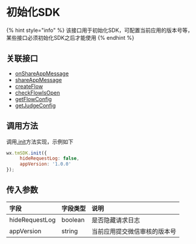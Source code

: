 # 初始化SDK

{% hint style="info" %}
该接口用于初始化SDK，可配置当前应用的版本号等，某些接口必须初始化SDK之后才能使用
{% endhint %}

## **关联接口**

* [onShareAppMessage](dev-sharing/onshareappmessage.md)
* [shareAppMessage](dev-sharing/shareappmessage.md)
* [createFlow](create-ad-position/zhu-jian-hua/createflow/)
* [checkFlowIsOpen](create-ad-position/zhu-jian-hua/get-ad-position-status.md)
* [getFlowConfig](create-ad-position/api/get-ad-position-config.md)
* [getJudgeConfig](function-switch.md)

## **调用方法**

调用[.init](init.md)方法实现，示例如下

```javascript
wx.tmSDK.init({
     hideRequestLog: false,
     appVersion: '1.0.0'
});
```

## **传入参数**

| 字段 | 字段类型 | 说明 |
| :--- | :--- | :--- |
| hideRequestLog | boolean | 是否隐藏请求日志 |
| appVersion | string | 当前应用提交微信审核的版本号 |

